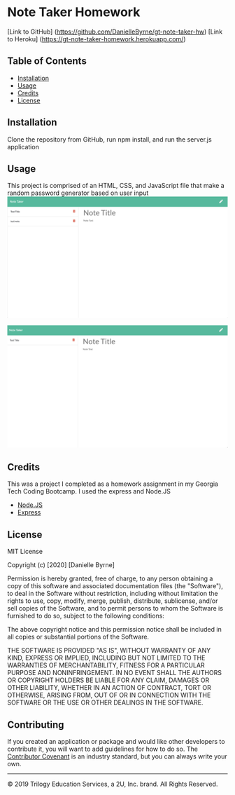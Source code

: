 # Note Taker Homework
[Link to GitHub] (https://github.com/DanielleByrne/gt-note-taker-hw)
[Link to Heroku] (https://gt-note-taker-homework.herokuapp.com/)


## Table of Contents 

* [Installation](#installation)
* [Usage](#usage)
* [Credits](#credits)
* [License](#license)

## Installation

Clone the repository from GitHub, run npm install, and run the server.js application


## Usage 

This project is comprised of an HTML, CSS, and JavaScript file that make a random password generator based on user input
![SavedNote](savedNote.png)

![DeletedNote](deletedNote.png)



## Credits

This was a project I completed as a homework assignment in my Georgia Tech Coding Bootcamp. I used the express and Node.JS

* [Node.JS](https://nodejs.org/en/)
* [Express](https://expressjs.com/)



## License

MIT License

Copyright (c) [2020] [Danielle Byrne]

Permission is hereby granted, free of charge, to any person obtaining a copy
of this software and associated documentation files (the "Software"), to deal
in the Software without restriction, including without limitation the rights
to use, copy, modify, merge, publish, distribute, sublicense, and/or sell
copies of the Software, and to permit persons to whom the Software is
furnished to do so, subject to the following conditions:

The above copyright notice and this permission notice shall be included in all
copies or substantial portions of the Software.

THE SOFTWARE IS PROVIDED "AS IS", WITHOUT WARRANTY OF ANY KIND, EXPRESS OR
IMPLIED, INCLUDING BUT NOT LIMITED TO THE WARRANTIES OF MERCHANTABILITY,
FITNESS FOR A PARTICULAR PURPOSE AND NONINFRINGEMENT. IN NO EVENT SHALL THE
AUTHORS OR COPYRIGHT HOLDERS BE LIABLE FOR ANY CLAIM, DAMAGES OR OTHER
LIABILITY, WHETHER IN AN ACTION OF CONTRACT, TORT OR OTHERWISE, ARISING FROM,
OUT OF OR IN CONNECTION WITH THE SOFTWARE OR THE USE OR OTHER DEALINGS IN THE
SOFTWARE.

## Contributing

If you created an application or package and would like other developers to contribute it, you will want to add guidelines for how to do so. The [Contributor Covenant](https://www.contributor-covenant.org/) is an industry standard, but you can always write your own.

---
© 2019 Trilogy Education Services, a 2U, Inc. brand. All Rights Reserved.




